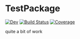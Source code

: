 # TestPackage

[![Dev](https://img.shields.io/badge/docs-dev-blue.svg)](https://augustinas1.github.io/TestPackage.jl/dev)
[![Build Status](https://github.com/augustinas1/TestPackage.jl/workflows/CI/badge.svg)](https://github.com/augustinas1/TestPackage.jl/actions)
[![Coverage](https://codecov.io/gh/augustinas1/TestPackage.jl/branch/master/graph/badge.svg)](https://codecov.io/gh/augustinas1/TestPackage.jl)

quite a bit of work
